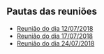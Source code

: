 ## Pautas das reuniões

- [Reunião do dia 12/07/2018](12072018.md)
- [Reunião do dia 17/07/2018](17072018.md)
- [Reunião do dia 24/07/2018](24072018.md)
